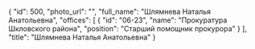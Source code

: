 {
    "id": 500,
    "photo_url": "",
    "full_name": "Шлямнева Наталья Анатольевна",
    "offices": [
        {
            "id": "06-23",
            "name": "Прокуратура Шкловского района",
            "position": "Старший помощник прокурора"
        }
    ],
    "title": "Шлямнева Наталья Анатольевна"
}